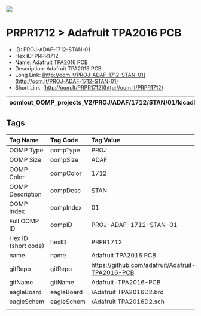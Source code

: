 


  
![][im]
# PRPR1712 > Adafruit TPA2016 PCB

- ID: PROJ-ADAF-1712-STAN-01
- Hex ID: PRPR1712
- Name: Adafruit TPA2016 PCB
- Description: Adafruit TPA2016 PCB
- Long Link: [http://oom.lt/PROJ-ADAF-1712-STAN-01](http://oom.lt/PROJ-ADAF-1712-STAN-01)
- Short Link: [http://oom.lt/PRPR1712](http://oom.lt/PRPR1712)
  

|oomlout_OOMP_projects_V2/PROJ/ADAF/1712/STAN/01/kicadPcb3dFront.png|oomlout_OOMP_projects_V2/PROJ/ADAF/1712/STAN/01/kicadPcb3dBack.png|oomlout_OOMP_projects_V2/PROJ/ADAF/1712/STAN/01/kicadPcb3d.png||
| :---: | :---: | :---: | :---: |

## Tags
  

|Tag Name|Tag Code|Tag Value|
| :--- | :--- | :--- |
|OOMP Type|oompType|PROJ|
|OOMP Size|oompSize|ADAF|
|OOMP Color|oompColor|1712|
|OOMP Description|oompDesc|STAN|
|OOMP Index|oompIndex|01|
|Full OOMP ID|oompID|PROJ-ADAF-1712-STAN-01|
|Hex ID (short code)|hexID|PRPR1712|
|name|name|Adafruit TPA2016 PCB|
|gitRepo|gitRepo|https://github.com/adafruit/Adafruit-TPA2016-PCB|
|gitName|gitName|Adafruit-TPA2016-PCB|
|eagleBoard|eagleBoard|/Adafruit TPA2016D2.brd|
|eagleSchem|eagleSchem|/Adafruit TPA2016D2.sch|
||||



[im]: PROJ/ADAF/1712/STAN/01/kicadPcb3d_450.png
